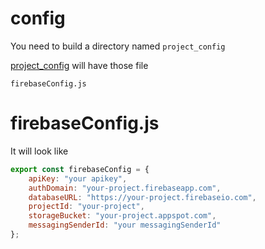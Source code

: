 # config

You need to build a directory named `project_config`

[project_config](/project_config) will have those file
```
firebaseConfig.js
```


# firebaseConfig.js
It will look like
```javascript
export const firebaseConfig = {
    apiKey: "your apikey",
    authDomain: "your-project.firebaseapp.com",
    databaseURL: "https://your-project.firebaseio.com",
    projectId: "your-project",
    storageBucket: "your-project.appspot.com",
    messagingSenderId: "your messagingSenderId"
};
```

